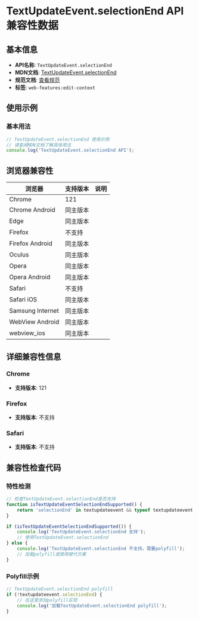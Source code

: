 # TextUpdateEvent.selectionEnd API 兼容性数据

## 基本信息

- **API名称**: `TextUpdateEvent.selectionEnd`
- **MDN文档**: [TextUpdateEvent.selectionEnd](https://developer.mozilla.org/docs/Web/API/TextUpdateEvent/selectionEnd)
- **规范文档**: [查看规范](https://w3c.github.io/edit-context/#dom-textupdateevent-selectionend)
- **标签**: `web-features:edit-context`

## 使用示例

### 基本用法

```javascript
// TextUpdateEvent.selectionEnd 使用示例
// 请查阅MDN文档了解具体用法
console.log('TextUpdateEvent.selectionEnd API');
```

## 浏览器兼容性

| 浏览器 | 支持版本 | 说明 |
|--------|----------|------|
| Chrome | 121 |  |
| Chrome Android | 同主版本 |  |
| Edge | 同主版本 |  |
| Firefox | 不支持 |  |
| Firefox Android | 同主版本 |  |
| Oculus | 同主版本 |  |
| Opera | 同主版本 |  |
| Opera Android | 同主版本 |  |
| Safari | 不支持 |  |
| Safari iOS | 同主版本 |  |
| Samsung Internet | 同主版本 |  |
| WebView Android | 同主版本 |  |
| webview_ios | 同主版本 |  |

## 详细兼容性信息

### Chrome

- **支持版本**: 121

### Firefox

- **支持版本**: 不支持

### Safari

- **支持版本**: 不支持

## 兼容性检查代码

### 特性检测

```javascript
// 检查TextUpdateEvent.selectionEnd是否支持
function isTextUpdateEventSelectionEndSupported() {
    return 'selectionEnd' in textupdateevent && typeof textupdateevent.selectionEnd === 'function';
}

if (isTextUpdateEventSelectionEndSupported()) {
    console.log('TextUpdateEvent.selectionEnd 支持');
    // 使用TextUpdateEvent.selectionEnd
} else {
    console.log('TextUpdateEvent.selectionEnd 不支持，需要polyfill');
    // 加载polyfill或使用替代方案
}
```

### Polyfill示例

```javascript
// TextUpdateEvent.selectionEnd polyfill
if (!textupdateevent.selectionEnd) {
    // 在这里添加polyfill实现
    console.log('加载TextUpdateEvent.selectionEnd polyfill');
}
```

